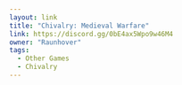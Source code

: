 ```yaml
---
layout: link
title: "Chivalry: Medieval Warfare"
link: https://discord.gg/0bE4ax5Wpo9w46M4
owner: "Raunhover"
tags: 
  - Other Games
  - Chivalry
---
```

